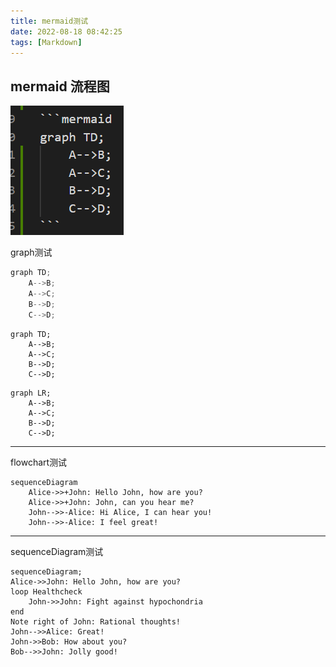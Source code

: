 ```yaml
---
title: mermaid测试
date: 2022-08-18 08:42:25
tags: [Markdown]
---
```


## mermaid 流程图

![写法不同](2022-08-18-mermaid测试/2022-08-18-10-05-35.png)

graph测试

```cs
graph TD;
    A-->B;
    A-->C;
    B-->D;
    C-->D;
```

```mermaid
graph TD;
    A-->B;
    A-->C;
    B-->D;
    C-->D;
```

```mermaid
graph LR;
    A-->B;
    A-->C;
    B-->D;
    C-->D;
```

---

flowchart测试

```mermaid
sequenceDiagram
    Alice->>+John: Hello John, how are you?
    Alice->>+John: John, can you hear me?
    John-->>-Alice: Hi Alice, I can hear you!
    John-->>-Alice: I feel great!
```

---

sequenceDiagram测试

```mermaid
sequenceDiagram;
Alice->>John: Hello John, how are you?
loop Healthcheck
    John->>John: Fight against hypochondria
end
Note right of John: Rational thoughts!
John-->>Alice: Great!
John->>Bob: How about you?
Bob-->>John: Jolly good!
```
